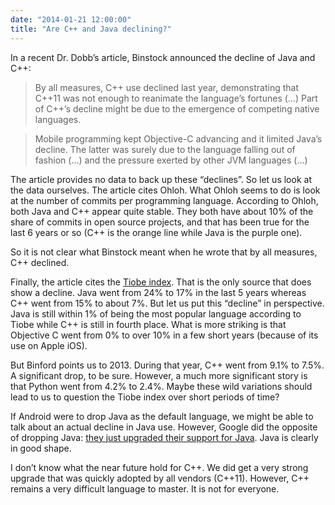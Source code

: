 ```yaml
---
date: "2014-01-21 12:00:00"
title: "Are C++ and Java declining?"
---
```




In a recent Dr. Dobb&rsquo;s article, Binstock announced the decline of Java and C++:

> By all measures, C++ use declined last year, demonstrating that C++11 was not enough to reanimate the language&rsquo;s fortunes (&hellip;) Part of C++&rsquo;s decline might be due to the emergence of competing native languages. 


> Mobile programming kept Objective-C advancing and it limited Java&rsquo;s decline. The latter was surely due to the language falling out of fashion (&hellip;) and the pressure exerted by other JVM languages (&hellip;) 


The article provides no data to back up these &ldquo;declines&rdquo;. So let us look at the data ourselves. The article cites Ohloh. What Ohloh seems to do is look at the number of commits per programming language. According to Ohloh, both Java and C++ appear quite stable. They both have about 10% of the share of commits in open source projects, and that has been true for the last 6 years or so (C++ is the orange line while Java is the purple one).

So it is not clear what Binstock meant when he wrote that by all measures, C++ declined.

Finally, the article cites the [Tiobe index](http://www.tiobe.com/index.php/content/paperinfo/tpci/index.html). That is the only source that does show a decline. Java went from 24% to 17% in the last 5 years whereas C++ went from 15% to about 7%. But let us put this &ldquo;decline&rdquo; in perspective. Java is still within 1% of being the most popular language according to Tiobe while C++ is still in fourth place. What is more striking is that Objective C went from 0% to over 10% in a few short years (because of its use on Apple iOS). 

But Binford points us to 2013. During that year, C++ went from 9.1% to 7.5%. A significant drop, to be sure. However, a much more significant story is that Python went from 4.2% to 2.4%. Maybe these wild variations should lead to us to question the Tiobe index over short periods of time? 

If Android were to drop Java as the default language, we might be able to talk about an actual decline in Java use. However, Google did the opposite of dropping Java: [they just upgraded their support for Java](https://en.wikipedia.org/wiki/Dalvik_(software)#Android.27s_ART_virtual_machine). Java is clearly in good shape.

I don&rsquo;t know what the near future hold for C++. We did get a very strong upgrade that was quickly adopted by all vendors (C++11). However, C++ remains a very difficult language to master. It is not for everyone.


